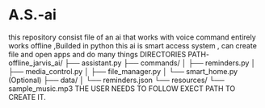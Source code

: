 # A.S.-ai
this repository consist file of an ai that works with voice command entirely works offline ,Builded in python
this ai is smart access system , can create file and open apps and do many things 
DIRECTORIES PATH-
offline_jarvis_ai/
├── assistant.py
├── commands/
│   ├── reminders.py
│   ├── media_control.py
│   ├── file_manager.py
│   └── smart_home.py  (Optional)
├── data/
│   └── reminders.json
└── resources/
    └── sample_music.mp3
THE USER NEEDS TO FOLLOW EXECT PATH TO CREATE IT.


